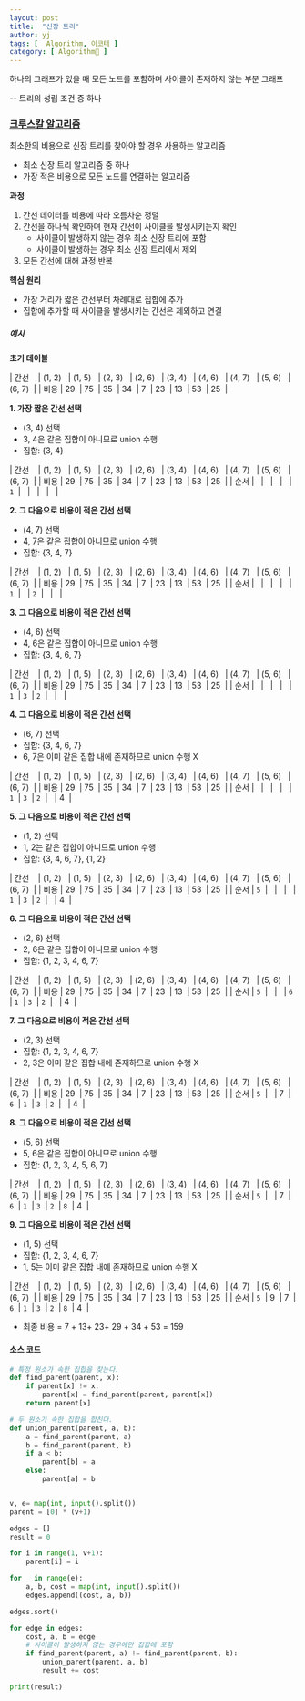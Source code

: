```yaml
---
layout: post
title:  "신장 트리"
author: yj
tags: [  Algorithm, 이코테 ]
category: [ Algorithm🧩 ]
---
```


하나의 그래프가 있을 때 모든 노드를 포함하며 사이클이 존재하지 않는 부분 그래프

-- 트리의 성립 조건 중 하나

### <a href="#">크루스칼 알고리즘</a>

최소한의 비용으로 신장 트리를 찾아야 할 경우 사용하는 알고리즘
- 최소 신장 트리 알고리즘 중 하나
- 가장 적은 비용으로 모든 노드를 연결하는 알고리즘

**과정**

1. 간선 데이터를 비용에 따라 오름차순 정렬
2. 간선을 하나씩 확인하며 현재 간선이 사이클을 발생시키는지 확인
    - 사이클이 발생하지 않는 경우 최소 신장 트리에 포함
    - 사이클이 발생하는 경우 최소 신장 트리에서 제외
3. 모든 간선에 대해 과정 반복

**핵심 원리**

- 가장 거리가 짧은 간선부터 차례대로 집합에 추가
- 집합에 추가할 때 사이클을 발생시키는 간선은 제외하고 연결

##### 예시

**초기 테이블**

| 간선 &nbsp;&nbsp; | (1, 2)&nbsp;&nbsp; | (1, 5)&nbsp;&nbsp; | (2, 3)&nbsp;&nbsp; | (2, 6)&nbsp;&nbsp; | (3, 4)&nbsp;&nbsp; | (4, 6)&nbsp;&nbsp; | (4, 7)&nbsp;&nbsp; | (5, 6)&nbsp;&nbsp; | (6, 7)&nbsp; |
| 비용 | 29&nbsp; | 75&nbsp; | 35&nbsp; | 34&nbsp; | 7&nbsp; | 23&nbsp; | 13&nbsp; | 53&nbsp; | 25&nbsp; |

**1. 가장 짧은 간선 선택**

- (3, 4) 선택
- 3, 4은 같은 집합이 아니므로 union 수행
- 집합: {3, 4}

| 간선 &nbsp;&nbsp; | (1, 2)&nbsp;&nbsp; | (1, 5)&nbsp;&nbsp; | (2, 3)&nbsp;&nbsp; | (2, 6)&nbsp;&nbsp; | (3, 4)&nbsp;&nbsp; | (4, 6)&nbsp;&nbsp; | (4, 7)&nbsp;&nbsp; | (5, 6)&nbsp;&nbsp; | (6, 7)&nbsp; |
| 비용 | 29&nbsp; | 75&nbsp; | 35&nbsp; | 34&nbsp; | 7&nbsp; | 23&nbsp; | 13&nbsp; | 53&nbsp; | 25&nbsp; |
| 순서 | &nbsp; | &nbsp; | &nbsp; | &nbsp; | `1`&nbsp; | &nbsp; | &nbsp; | &nbsp; | &nbsp; |

**2. 그 다음으로 비용이 적은 간선 선택**

- (4, 7) 선택
- 4, 7은 같은 집합이 아니므로 union 수행
- 집합: {3, 4, 7}

| 간선 &nbsp;&nbsp; | (1, 2)&nbsp;&nbsp; | (1, 5)&nbsp;&nbsp; | (2, 3)&nbsp;&nbsp; | (2, 6)&nbsp;&nbsp; | (3, 4)&nbsp;&nbsp; | (4, 6)&nbsp;&nbsp; | (4, 7)&nbsp;&nbsp; | (5, 6)&nbsp;&nbsp; | (6, 7)&nbsp; |
| 비용 | 29&nbsp; | 75&nbsp; | 35&nbsp; | 34&nbsp; | 7&nbsp; | 23&nbsp; | 13&nbsp; | 53&nbsp; | 25&nbsp; |
| 순서 | &nbsp; | &nbsp; | &nbsp; | &nbsp; | `1`&nbsp; | &nbsp; | `2`&nbsp; | &nbsp; | &nbsp; |

**3. 그 다음으로 비용이 적은 간선 선택**

- (4, 6) 선택
- 4, 6은 같은 집합이 아니므로 union 수행
- 집합: {3, 4, 6, 7}

| 간선 &nbsp;&nbsp; | (1, 2)&nbsp;&nbsp; | (1, 5)&nbsp;&nbsp; | (2, 3)&nbsp;&nbsp; | (2, 6)&nbsp;&nbsp; | (3, 4)&nbsp;&nbsp; | (4, 6)&nbsp;&nbsp; | (4, 7)&nbsp;&nbsp; | (5, 6)&nbsp;&nbsp; | (6, 7)&nbsp; |
| 비용 | 29&nbsp; | 75&nbsp; | 35&nbsp; | 34&nbsp; | 7&nbsp; | 23&nbsp; | 13&nbsp; | 53&nbsp; | 25&nbsp; |
| 순서 | &nbsp; | &nbsp; | &nbsp; | &nbsp; | `1`&nbsp; | `3`&nbsp; | `2`&nbsp; | &nbsp; | &nbsp; |

**4. 그 다음으로 비용이 적은 간선 선택**

- (6, 7) 선택
- 집합: {3, 4, 6, 7}
- 6, 7은 이미 같은 집합 내에 존재하므로 union 수행 X

| 간선 &nbsp;&nbsp; | (1, 2)&nbsp;&nbsp; | (1, 5)&nbsp;&nbsp; | (2, 3)&nbsp;&nbsp; | (2, 6)&nbsp;&nbsp; | (3, 4)&nbsp;&nbsp; | (4, 6)&nbsp;&nbsp; | (4, 7)&nbsp;&nbsp; | (5, 6)&nbsp;&nbsp; | (6, 7)&nbsp; |
| 비용 | 29&nbsp; | 75&nbsp; | 35&nbsp; | 34&nbsp; | 7&nbsp; | 23&nbsp; | 13&nbsp; | 53&nbsp; | 25&nbsp; |
| 순서 | &nbsp; | &nbsp; | &nbsp; | &nbsp; | `1`&nbsp; | `3`&nbsp; | `2`&nbsp; | &nbsp; | 4&nbsp; |

**5. 그 다음으로 비용이 적은 간선 선택**

- (1, 2) 선택
- 1, 2는 같은 집합이 아니므로 union 수행
- 집합: {3, 4, 6, 7}, {1, 2}

| 간선 &nbsp;&nbsp; | (1, 2)&nbsp;&nbsp; | (1, 5)&nbsp;&nbsp; | (2, 3)&nbsp;&nbsp; | (2, 6)&nbsp;&nbsp; | (3, 4)&nbsp;&nbsp; | (4, 6)&nbsp;&nbsp; | (4, 7)&nbsp;&nbsp; | (5, 6)&nbsp;&nbsp; | (6, 7)&nbsp; |
| 비용 | 29&nbsp; | 75&nbsp; | 35&nbsp; | 34&nbsp; | 7&nbsp; | 23&nbsp; | 13&nbsp; | 53&nbsp; | 25&nbsp; |
| 순서 | `5`&nbsp; | &nbsp; | &nbsp; | &nbsp; | `1`&nbsp; | `3`&nbsp; | `2`&nbsp; | &nbsp; | 4&nbsp; |

**6. 그 다음으로 비용이 적은 간선 선택**

- (2, 6) 선택
- 2, 6은 같은 집합이 아니므로 union 수행
- 집합: {1, 2, 3, 4, 6, 7}

| 간선 &nbsp;&nbsp; | (1, 2)&nbsp;&nbsp; | (1, 5)&nbsp;&nbsp; | (2, 3)&nbsp;&nbsp; | (2, 6)&nbsp;&nbsp; | (3, 4)&nbsp;&nbsp; | (4, 6)&nbsp;&nbsp; | (4, 7)&nbsp;&nbsp; | (5, 6)&nbsp;&nbsp; | (6, 7)&nbsp; |
| 비용 | 29&nbsp; | 75&nbsp; | 35&nbsp; | 34&nbsp; | 7&nbsp; | 23&nbsp; | 13&nbsp; | 53&nbsp; | 25&nbsp; |
| 순서 | `5`&nbsp; | &nbsp; | &nbsp; | `6`&nbsp; | `1`&nbsp; | `3`&nbsp; | `2`&nbsp; | &nbsp; | 4&nbsp; |

**7. 그 다음으로 비용이 적은 간선 선택**

- (2, 3) 선택
- 집합: {1, 2, 3, 4, 6, 7}
- 2, 3은 이미 같은 집합 내에 존재하므로 union 수행 X

| 간선 &nbsp;&nbsp; | (1, 2)&nbsp;&nbsp; | (1, 5)&nbsp;&nbsp; | (2, 3)&nbsp;&nbsp; | (2, 6)&nbsp;&nbsp; | (3, 4)&nbsp;&nbsp; | (4, 6)&nbsp;&nbsp; | (4, 7)&nbsp;&nbsp; | (5, 6)&nbsp;&nbsp; | (6, 7)&nbsp; |
| 비용 | 29&nbsp; | 75&nbsp; | 35&nbsp; | 34&nbsp; | 7&nbsp; | 23&nbsp; | 13&nbsp; | 53&nbsp; | 25&nbsp; |
| 순서 | `5`&nbsp; | &nbsp; | 7&nbsp; | `6`&nbsp; | `1`&nbsp; | `3`&nbsp; | `2`&nbsp; | &nbsp; | 4&nbsp; |

**8. 그 다음으로 비용이 적은 간선 선택**

- (5, 6) 선택
- 5, 6은 같은 집합이 아니므로 union 수행
- 집합: {1, 2, 3, 4, 5, 6, 7}

| 간선 &nbsp;&nbsp; | (1, 2)&nbsp;&nbsp; | (1, 5)&nbsp;&nbsp; | (2, 3)&nbsp;&nbsp; | (2, 6)&nbsp;&nbsp; | (3, 4)&nbsp;&nbsp; | (4, 6)&nbsp;&nbsp; | (4, 7)&nbsp;&nbsp; | (5, 6)&nbsp;&nbsp; | (6, 7)&nbsp; |
| 비용 | 29&nbsp; | 75&nbsp; | 35&nbsp; | 34&nbsp; | 7&nbsp; | 23&nbsp; | 13&nbsp; | 53&nbsp; | 25&nbsp; |
| 순서 | `5`&nbsp; | &nbsp; | 7&nbsp; | `6`&nbsp; | `1`&nbsp; | `3`&nbsp; | `2`&nbsp; | `8`&nbsp; | 4&nbsp; |

**9. 그 다음으로 비용이 적은 간선 선택**

- (1, 5) 선택
- 집합: {1, 2, 3, 4, 6, 7}
- 1, 5는 이미 같은 집합 내에 존재하므로 union 수행 X

| 간선 &nbsp;&nbsp; | (1, 2)&nbsp;&nbsp; | (1, 5)&nbsp;&nbsp; | (2, 3)&nbsp;&nbsp; | (2, 6)&nbsp;&nbsp; | (3, 4)&nbsp;&nbsp; | (4, 6)&nbsp;&nbsp; | (4, 7)&nbsp;&nbsp; | (5, 6)&nbsp;&nbsp; | (6, 7)&nbsp; |
| 비용 | 29&nbsp; | 75&nbsp; | 35&nbsp; | 34&nbsp; | 7&nbsp; | 23&nbsp; | 13&nbsp; | 53&nbsp; | 25&nbsp; |
| 순서 | `5`&nbsp; | 9&nbsp; | 7&nbsp; | `6`&nbsp; | `1`&nbsp; | `3`&nbsp; | `2`&nbsp; | `8`&nbsp; | 4&nbsp; |

- 최종 비용 = 7 + 13+ 23+ 29 + 34 + 53 = 159


#### 소스 코드

```python
# 특정 원소가 속한 집합을 찾는다.
def find_parent(parent, x):
    if parent[x] != x:
        parent[x] = find_parent(parent, parent[x])
    return parent[x]

# 두 원소가 속한 집합을 합친다.
def union_parent(parent, a, b):
    a = find_parent(parent, a)
    b = find_parent(parent, b)
    if a < b:
        parent[b] = a
    else:
        parent[a] = b


v, e= map(int, input().split())
parent = [0] * (v+1)

edges = []
result = 0

for i in range(1, v+1):
    parent[i] = i

for _ in range(e):
    a, b, cost = map(int, input().split())
    edges.append((cost, a, b))

edges.sort()

for edge in edges:
    cost, a, b = edge
    # 사이클이 발생하지 않는 경우에만 집합에 포함
    if find_parent(parent, a) != find_parent(parent, b):
        union_parent(parent, a, b)
        result += cost

print(result)
```